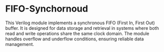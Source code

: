 # FIFO-Synchornoud
This Verilog module implements a synchronous FIFO (First In, First Out) buffer. It is designed for data storage and retrieval in systems where both read and write operations share the same clock domain. The module handles overflow and underflow conditions, ensuring reliable data management.
